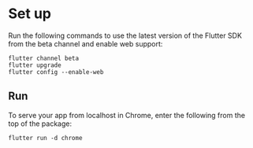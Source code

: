 # Set up

Run the following commands to use the latest version of the Flutter SDK from the beta channel and enable web support:

```
flutter channel beta
flutter upgrade
flutter config --enable-web
```
 
## Run

To serve your app from localhost in Chrome, enter the following from the top of the package:

```
flutter run -d chrome
```
